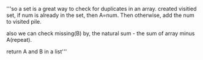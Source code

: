 '''so a set is a great way to check for duplicates in an array. created visitied set, if num is already in the set, then A=num. Then otherwise, add the num to visited pile.

also we can check missing(B) by, the natural sum - the sum of array minus A(repeat).

return A and B in a list'''